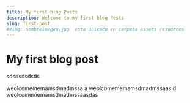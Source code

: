 ```yaml
---
title: My first blog Posts
description: Welcome to my first blog Posts
slug: first-post
##img: nombreimagen.jpg  esta ubicado en carpeta assets resources
---
```



# My first blog post


sdsdsdsdsds

weolcomememamsdmadmssa
a
weolcomememamsdmadmssaas
d
weolcomememamsdmadmssaasdas
